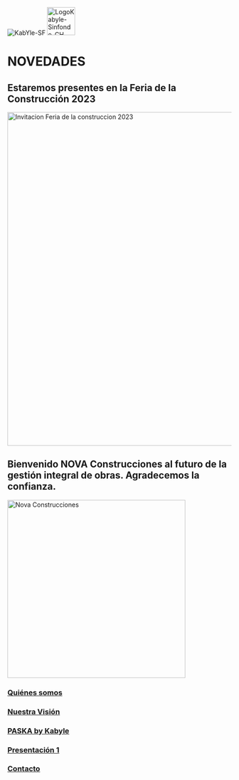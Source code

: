 ![KabYle-SF](https://user-images.githubusercontent.com/111294790/187100080-4c42042f-2cd8-4828-818d-72ccb54cb1c3.png) 
<img width="63" alt="LogoKabyle-Sinfondo-CH" src="https://user-images.githubusercontent.com/111294790/187101526-67508c06-e863-4c44-9145-73a68ef8b3f9.png">


# NOVEDADES
## Estaremos presentes en la Feria de la Construcción 2023
<!-- ![TarjetaInvitacionFeriaConst2023](https://raw.github.com/kabyleuy/kabyle/master/resources/images/FeriaConst2023-tarjeta-20230526_144449_0000.png) -->
<!-- ![TarjetaInvitacion2FeriaConst2023](https://github.com/kabyleuy/kabyle/blob/main/resources/images/FeriaConst2023-tarjeta-20230526_144449_0000.png) -->
<!-- <img width="500" alt="Invitacion Feria de la construccion 2023" src="https://github.com/kabyleuy/kabyle/blob/main/resources/images/FeriaConst2023-tarjeta-20230526_144449_0000.p ng"> -->
<!-- <img
  src="resources/images/FeriaConst2023-tarjeta-20230526_144449_0000.png"
  alt="Alt text"
  title="Optional title"
  style="display: inline-block; margin: 0 auto; max-width: 200px">  -->

<img width="750" alt="Invitacion Feria de la construccion 2023" src="https://raw.github.com/kabyleuy/kabyle/master/resources/images/FeriaConst2023-tarjeta-20230526_144449_0000.png">

## Bienvenido NOVA Construcciones al futuro de la gestión integral de obras. Agradecemos la confianza.

<img width="400" alt="Nova Construcciones" src="https://raw.github.com/kabyleuy/kabyle/master/resources/images/NOVA_logo.png"> 

### [Quiénes somos](./QuienesSomos.md)

 

### [Nuestra Visión](./Fundación.md)



### [PASKA by Kabyle](./Paska.md)

### [Presentación 1](./Presentacion1.md)

### [Contacto](./Contacto.md)
 




